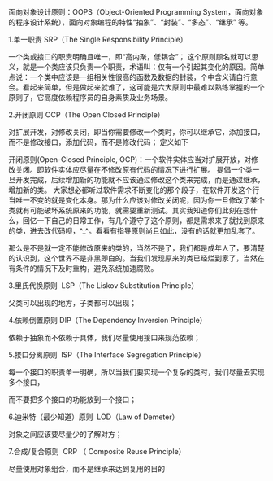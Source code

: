 
面向对象设计原则：OOPS（Object-Oriented Programming System，面向对象的程序设计系统），面向对象编程的特性“抽象”、“封装”、“多态”、“继承” 等。

1.单一职责 SRP（The Single Responsibility Principle）

一个类或接口的职责明确且唯一，即“高内聚，低耦合”；
这个原则顾名就可以思义，就是一个类应该只负责一个职责，术语叫：仅有一个引起其变化的原因。简单点说：一个类中应该是一组相关性很高的函数及数据的封装，个中含义请自行意会。看起来简单，但是做起来就难了，这可能是六大原则中最难以熟练掌握的一个原则了，它高度依赖程序员的自身素质及业务场景。

2.开闭原则 OCP（The Open Closed Principle）

对扩展开发，对修改关闭，即当你需要修改一个类时，你可以继承它，添加接口，而不是修改接口，添加代码，而不是修改代码；
定义如下

开闭原则(Open-Closed Principle, OCP)：一个软件实体应当对扩展开放，对修改关闭。即软件实体应尽量在不修改原有代码的情况下进行扩展。
提倡一个类一旦开发完成，后续增加新的功能就不应该通过修改这个类来完成，而是通过继承，增加新的类。 大家想必都听过软件需求不断变化的那个段子，在软件开发这个行当唯一不变的就是变化本身。那为什么应该对修改关闭呢，因为你一旦修改了某个类就有可能破坏系统原来的功能，就需要重新测试。其实我知道你们此刻在想什么，回忆一下自己的日常工作，有几个遵守了这个原则，都是需求来了就找到原来的类，进去改代码呗，^_^。看看有指导原则尚且如此，没有的话就更加乱套了。

那么是不是就一定不能修改原来的类的，当然不是了，我们都是成年人了，要清楚的认识到，这个世界不是非黑即白的。当我们发现原来的类已经烂到家了，当然在有条件的情况下及时重构，避免系统加速腐败。


3.里氏代换原则  LSP（The Liskov Substitution Principle）

父类可以出现的地方，子类都可以出现；

4.依赖倒置原则 DIP（The Dependency Inversion Principle）

依赖于抽象而不依赖于具体，我们尽量使用接口来规范依赖；

5.接口分离原则  ISP（The Interface Segregation Principle）

每一个接口的职责单一明确，所以当我们要实现一个复杂的类时，我们尽量去实现多个接口，

而不要把多个接口的功能放到一个接口；

6.迪米特（最少知道）原则  LOD（Law of Demeter）

对象之间应该要尽量少的了解对方；

7.合成/复合原则  CRP （ Composite Reuse Principle）

尽量使用对象组合，而不是继承来达到复用的目的
